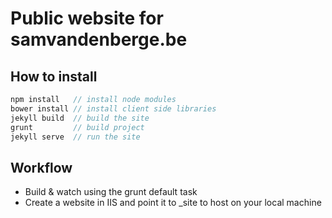 # Public website for samvandenberge.be

## How to install
```js
npm install   // install node modules
bower install // install client side libraries
jekyll build  // build the site
grunt         // build project
jekyll serve  // run the site
```

## Workflow

- Build & watch using the grunt default task
- Create a website in IIS and point it to _site to host on your local machine
